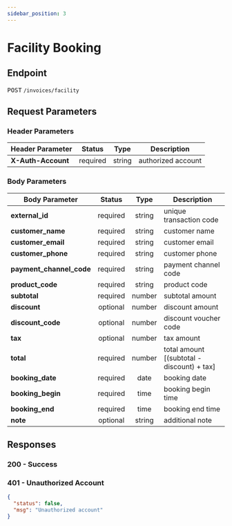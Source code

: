 ```yaml
---
sidebar_position: 3
---
```


# Facility Booking

## Endpoint

<kbd>POST</kbd> `/invoices/facility`

## Request Parameters

### Header Parameters

| Header Parameter   |  Status  |  Type  | Description        |
| ------------------ | :------: | :----: | ------------------ |
| **X-Auth-Account** | required | string | authorized account |

### Body Parameters

| Body Parameter           |  Status  |  Type  | Description                                |
| ------------------------ | :------: | :----: | ------------------------------------------ |
| **external_id**          | required | string | unique transaction code                    |
| **customer_name**        | required | string | customer name                              |
| **customer_email**       | required | string | customer email                             |
| **customer_phone**       | required | string | customer phone                             |
| **payment_channel_code** | required | string | payment channel code                       |
| **product_code**         | required | string | product code                               |
| **subtotal**             | required | number | subtotal amount                            |
| **discount**             | optional | number | discount amount                            |
| **discount_code**        | optional | number | discount voucher code                      |
| **tax**                  | optional | number | tax amount                                 |
| **total**                | required | number | total amount [(subtotal - discount) + tax] |
| **booking_date**         | required |  date  | booking date                               |
| **booking_begin**        | required |  time  | booking begin time                         |
| **booking_end**          | required |  time  | booking end time                           |
| **note**                 | optional | string | additional note                            |

## Responses

### 200 - Success

### 401 - Unauthorized Account

```json
{
  "status": false,
  "msg": "Unauthorized account"
}
```